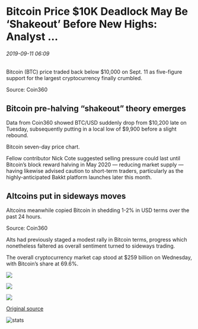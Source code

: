 # Bitcoin Price $10K Deadlock May Be ‘Shakeout’ Before New Highs: Analyst ...

###### 2019-09-11 06:09

Bitcoin (BTC) price traded back below $10,000 on Sept. 11 as five-figure support for the largest cryptocurrency finally crumbled.

Source: Coin360

## Bitcoin pre-halving “shakeout” theory emerges

Data from Coin360 showed BTC/USD suddenly drop from $10,200 late on Tuesday, subsequently putting in a local low of $9,900 before a slight rebound.

Bitcoin seven-day price chart.

Fellow contributor Nick Cote suggested selling pressure could last until Bitcoin’s block reward halving in May 2020 — reducing market supply — having likewise advised caution to short-term traders, particularly as the highly-anticipated Bakkt platform launches later this month.

## Altcoins put in sideways moves

Altcoins meanwhile copied Bitcoin in shedding 1-2% in USD terms over the past 24 hours.

Source: Coin360

Alts had previously staged a modest rally in Bitcoin terms, progress which nonetheless faltered as overall sentiment turned to sideways trading.

The overall cryptocurrency market cap stood at $259 billion on Wednesday, with Bitcoin’s share at 69.6%.

![](https://s3.cointelegraph.com/storage/uploads/view/3f5a389b5fc3bad19b4dedbb1d1d7cda.png)

![](https://s3.cointelegraph.com/storage/uploads/view/da4ae22de331a6a032a9638d68fd6500.png)

![](https://s3.cointelegraph.com/storage/uploads/view/51e4c01447daf75b15db9a1b05138f30.png)

[Original source](https://cointelegraph.com/news/bitcoin-price-10k-deadlock-may-be-shakeout-before-new-highs-analyst)

![stats](https://c.statcounter.com/11760860/0/a89fa40b/1/ "stats")